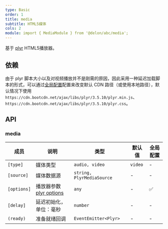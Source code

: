 ```yaml
---
type: Basic
order: 1
title: media
subtitle: HTML5媒体
cols: 2
module: import { MediaModule } from '@delon/abc/media';
---
```


基于 [plyr](https://github.com/sampotts/plyr) HTML5播放器。

## 依赖

由于 plyr 脚本大小以及对视频播放并不是刚需的原因，因此采用一种延迟加载脚本的形式，可以通过[全局配置](/docs/global-config)配置来改变默认 CDN 路径（或使用本地路径），默认情况下使用 `https://cdn.bootcdn.net/ajax/libs/plyr/3.5.10/plyr.min.js`、`https://cdn.bootcdn.net/ajax/libs/plyr/3.5.10/plyr.css`。

## API

### media

| 成员 | 说明 | 类型 | 默认值 | 全局配置 |
|----|----|----|-----|------|
| `[type]` | 媒体类型 | `audio, video` | `video` | - |
| `[source]` | 媒体数据源 | `string, PlyrMediaSource` | - | - |
| `[options]` | 播放器参数 [plyr options](https://github.com/sampotts/plyr#options) | `any` | - | ✅ |
| `[delay]` | 延迟初始化，单位：毫秒 | `number` | - | - |
| `(ready)` | 准备就绪回调 | `EventEmitter<Plyr>` | - | - |
